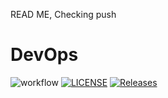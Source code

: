 READ ME, Checking push
# DevOps
![workflow](https://github.com/ZedUkenye/Software-Engineering-Methods-Assessments/actions/workflows/main.yml/badge.svg)
[![LICENSE](https://img.shields.io/github/license/Muzfar-NA/devops.svg?style=flat-square)](https://github.com/Muzfar-NA/devops/blob/master/LICENSE)
[![Releases](https://img.shields.io/github/release/Muzfar-NA/devops/all.svg?style=flat-square)](https://github.com/<github-username>/devops/releases)